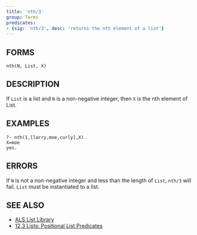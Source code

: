 ```yaml
---
title: 'nth/3'
group: Terms
predicates:
- {sig: 'nth/3', desc: 'returns the nth element of a list'}
---
```


## FORMS
```
nth(N, List, X)
```
## DESCRIPTION

If `List` is a list and `N` is a non-negative integer, then `X` is the nth element of List.

## EXAMPLES

```
?- nth(1,[larry,moe,curly],X).
X=moe
yes.
```

## ERRORS

If `N` is not a non-negative integer and less than the length of `List`, `nth/3` will fail. `List` must be instantiated to a list.

## SEE ALSO

- [ALS List Library](./#lists)
- [12.3 Lists: Positional List Predicates](../guide/12-The-ALS-Library-Mechanism.html#123-lists-positional-list-predicates-listutl2pro)